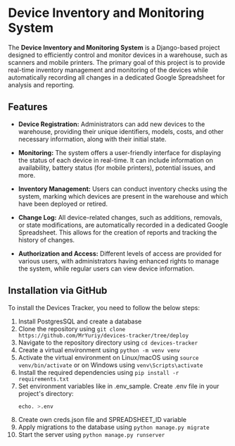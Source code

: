 # Device Inventory and Monitoring System

The **Device Inventory and Monitoring System** is a Django-based project designed to efficiently control and monitor devices in a warehouse, such as scanners and mobile printers. The primary goal of this project is to provide real-time inventory management and monitoring of the devices while automatically recording all changes in a dedicated Google Spreadsheet for analysis and reporting.

## Features

- **Device Registration:** Administrators can add new devices to the warehouse, providing their unique identifiers, models, costs, and other necessary information, along with their initial state.

- **Monitoring:** The system offers a user-friendly interface for displaying the status of each device in real-time. It can include information on availability, battery status (for mobile printers), potential issues, and more.

- **Inventory Management:** Users can conduct inventory checks using the system, marking which devices are present in the warehouse and which have been deployed or retired.

- **Change Log:** All device-related changes, such as additions, removals, or state modifications, are automatically recorded in a dedicated Google Spreadsheet. This allows for the creation of reports and tracking the history of changes.

- **Authorization and Access:** Different levels of access are provided for various users, with administrators having enhanced rights to manage the system, while regular users can view device information.


## Installation via GitHub

To install the Devices Tracker, you need to follow the below steps:

1. Install PostgresSQL and create a database
2. Clone the repository using `git clone https://github.com/MrYuriy/devices-tracker/tree/deploy`
3. Navigate to the repository directory using `cd devices-tracker`
4. Create a virtual environment using `python -m venv venv`
5. Activate the virtual environment on Linux/macOS using `source venv/bin/activate` or on Windows using `venv\Scripts\activate`
6. Install the required dependencies using `pip install -r requirements.txt`
7. Set environment variables like in .env_sample. Create .env file in your project's directory: 
   ```SQL
   echo. >.env
   ```
8. Create own creds.json file and SPREADSHEET_ID variable
9. Apply migrations to the database using `python manage.py migrate`
10. Start the server using `python manage.py runserver`

